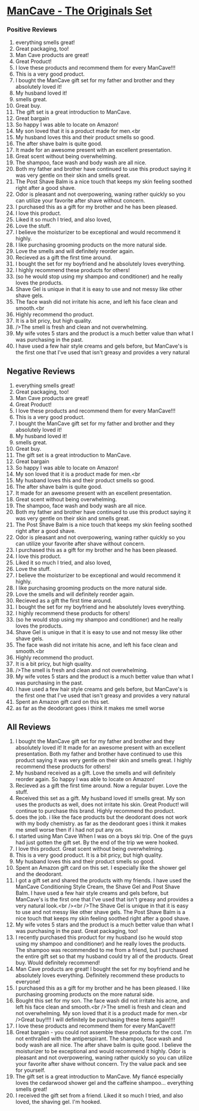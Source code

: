 # [ManCave - The Originals Set](https://products.checkmycream.com/products/ManCave-The-Originals-Set.html)

### Positive Reviews

<ol>
      <li>everything smells great!</li>
      <li>Great packaging, too!</li>
      <li>Man Cave products are great!</li>
      <li>Great Product!</li>
      <li>I love these products and recommend them for every ManCave!!!</li>
      <li>This is a very good product.  </li>
      <li>I bought the ManCave gift set for my father and brother and they absolutely loved it!</li>
      <li>My husband loved it!</li>
      <li>smells great.  </li>
      <li>Great buy.  </li>
      <li>The gift set is a great introduction to ManCave.</li>
      <li>Great bargain</li>
      <li>So happy I was able to locate on Amazon!</li>
      <li>My son loved that it is a product made for men.&lt;br</li>
      <li>My husband loves this and their product smells so good.</li>
      <li>The after shave balm is quite good.  </li>
      <li>It made for an awesome present with an excellent presentation.</li>
      <li>Great scent without being overwhelming.</li>
      <li>The shampoo, face wash and body wash are all nice.  </li>
      <li>Both my father and brother have continued to use this product saying it was very gentle on their skin and smells great.</li>
      <li>The Post Shave Balm is a nice touch that keeps my skin feeling soothed right after a good shave.</li>
      <li>Odor is pleasant and not overpowering, waning rather quickly so you can utilize your favorite after shave without concern.  </li>
      <li>I purchased this as a gift for my brother and he has been pleased.</li>
      <li>I love this product.  </li>
      <li>Liked it so much I tried, and also loved,</li>
      <li>Love the stuff.</li>
      <li>I believe the moisturizer to be exceptional and would recommend it highly.  </li>
      <li>I like purchasing grooming products on the more natural side.</li>
      <li>Love the smells and will definitely reorder again.</li>
      <li>Recieved as a gift the first time around.</li>
      <li>I bought the set for my boyfriend and he absolutely loves everything.</li>
      <li>I highly recommend these products for others!</li>
      <li>(so he would stop using my shampoo and conditioner) and he really loves the products.  </li>
      <li>Shave Gel is unique in that it is easy to use and not messy like other shave gels.</li>
      <li>The face wash did not irritate his acne, and left his face clean and smooth.&lt;br</li>
      <li>Highly recommend tho product.</li>
      <li>It is a bit pricy, but high quality.</li>
      <li>/&gt;The smell is fresh and clean and not overwhelming.  </li>
      <li>My wife votes 5 stars and the product is a much better value than what I was purchasing in the past.</li>
      <li>I have used a few hair style creams and gels before, but ManCave&#x27;s is the first one that I&#x27;ve used that isn&#x27;t greasy and provides a very natural</li>
</ol>


<h2>Negative Reviews</h2>
<ol>
<li> everything smells great!</li>
<li> Great packaging, too!</li>
<li> Man Cave products are great!</li>
<li> Great Product!</li>
<li> I love these products and recommend them for every ManCave!!!</li>
<li> This is a very good product.  </li>
<li> I bought the ManCave gift set for my father and brother and they absolutely loved it!</li>
<li> My husband loved it!</li>
<li> smells great.  </li>
<li> Great buy.  </li>
<li> The gift set is a great introduction to ManCave.</li>
<li> Great bargain</li>
<li> So happy I was able to locate on Amazon!</li>
<li> My son loved that it is a product made for men.&lt;br</li>
<li> My husband loves this and their product smells so good.</li>
<li> The after shave balm is quite good.  </li>
<li> It made for an awesome present with an excellent presentation.</li>
<li> Great scent without being overwhelming.</li>
<li> The shampoo, face wash and body wash are all nice.  </li>
<li> Both my father and brother have continued to use this product saying it was very gentle on their skin and smells great.</li>
<li> The Post Shave Balm is a nice touch that keeps my skin feeling soothed right after a good shave.</li>
<li> Odor is pleasant and not overpowering, waning rather quickly so you can utilize your favorite after shave without concern.  </li>
<li> I purchased this as a gift for my brother and he has been pleased.</li>
<li> I love this product.  </li>
<li> Liked it so much I tried, and also loved,</li>
<li> Love the stuff.</li>
<li> I believe the moisturizer to be exceptional and would recommend it highly.  </li>
<li> I like purchasing grooming products on the more natural side.</li>
<li> Love the smells and will definitely reorder again.</li>
<li> Recieved as a gift the first time around.</li>
<li> I bought the set for my boyfriend and he absolutely loves everything.</li>
<li> I highly recommend these products for others!</li>
<li> (so he would stop using my shampoo and conditioner) and he really loves the products.  </li>
<li> Shave Gel is unique in that it is easy to use and not messy like other shave gels.</li>
<li> The face wash did not irritate his acne, and left his face clean and smooth.&lt;br</li>
<li> Highly recommend tho product.</li>
<li> It is a bit pricy, but high quality.</li>
<li> /&gt;The smell is fresh and clean and not overwhelming.  </li>
<li> My wife votes 5 stars and the product is a much better value than what I was purchasing in the past.</li>
<li> I have used a few hair style creams and gels before, but ManCave&#x27;s is the first one that I&#x27;ve used that isn&#x27;t greasy and provides a very natural</li>
<li> Spent an Amazon gift card on this set.  </li>
<li> as far as the deodorant goes i think it makes me smell worse</li>
</ol>

<h2>All Reviews</h2>

<ol>
    <li> I bought the ManCave gift set for my father and brother and they absolutely loved it! It made for an awesome present with an excellent presentation. Both my father and brother have continued to use this product saying it was very gentle on their skin and smells great. I highly recommend these products for others!</li>
    <li> My husband received as a gift. Love the smells and will definitely reorder again. So happy I was able to locate on Amazon!</li>
    <li> Recieved as a gift the first time around. Now a regular buyer.  Love the stuff.</li>
    <li> Received this set as a gift.  My husband loved it! smells great.  My son uses the products as well, does not irritate his skin.  Great Product! will continue to purchase this brand.  Highly recommend tho product.</li>
    <li> does the job. i like the face products but the deodorant does not work with my body chemistry.  as far as the deodorant goes i think it makes me smell worse then if i had not put any on.</li>
    <li> I started using Man Cave When I was on a boys ski trip. One of the guys had just gotten the gift set. By the end of the trip we were hooked.</li>
    <li> I love this product.  Great scent without being overwhelming.</li>
    <li> This is a very good product.  It is a bit pricy, but high quality.</li>
    <li> My husband loves this and their product smells so good.</li>
    <li> Spent an Amazon gift card on this set.  I especially like the shower gel and the deodorant.</li>
    <li> I got a gift set and shared the products with my friends. I have used the ManCave Conditioning Style Cream, the Shave Gel and Post Shave Balm. I have used a few hair style creams and gels before, but ManCave&#x27;s is the first one that I&#x27;ve used that isn&#x27;t greasy and provides a very natural look.&lt;br /&gt;&lt;br /&gt;The Shave Gel is unique in that it is easy to use and not messy like other shave gels. The Post Shave Balm is a nice touch that keeps my skin feeling soothed right after a good shave.</li>
    <li> My wife votes 5 stars and the product is a much better value than what I was purchasing in the past. Great packaging, too!</li>
    <li> I recently purchased this product for my husband (so he would stop using my shampoo and conditioner) and he really loves the products.  The shampoo was recommended to me from a friend, but I purchased the entire gift set so that my husband could try all of the products.  Great buy.  Would definitely recommend!</li>
    <li> Man Cave products are great! I bought the set for my boyfriend and he absolutely loves everything. Definitely recommend these products to everyone!</li>
    <li> I purchased this as a gift for my brother and he has been pleased. I like purchasing grooming products on the more natural side.</li>
    <li> Bought this set for my son.  The face wash did not irritate his acne, and left his face clean and smooth.&lt;br /&gt;The smell is fresh and clean and not overwhelming.  My son loved that it is a product made for men.&lt;br /&gt;Great buy!!!!  I will definitely be purchasing these items again!!!!</li>
    <li> I love these products and recommend them for every ManCave!!!</li>
    <li> Great bargain - you could not assemble these products for the cost.  I&#x27;m not enthralled with the antiperspirant.  The shampoo, face wash and body wash are all nice.  The after shave balm is quite good.  I believe the moisturizer to be exceptional and would recommend it highly.  Odor is pleasant and not overpowering, waning rather quickly so you can utilize your favorite after shave without concern.  Try the value pack and see for yourself.</li>
    <li> The gift set is a great introduction to ManCave. My fiancé especially loves the cedarwood shower gel and the caffeine shampoo... everything smells great!</li>
    <li> I received the gift set from a friend.  Liked it so much I tried, and also loved, the shaving gel.  I&#x27;m hooked.</li>
</ol>




